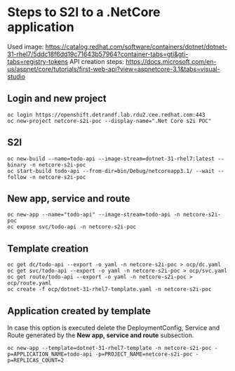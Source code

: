 # Steps to S2I to a .NetCore application

Used image: https://catalog.redhat.com/software/containers/dotnet/dotnet-31-rhel7/5ddc18f6dd19c71643b57964?container-tabs=gti&gti-tabs=registry-tokens
API creation steps: https://docs.microsoft.com/en-us/aspnet/core/tutorials/first-web-api?view=aspnetcore-3.1&tabs=visual-studio

## Login and new project
```
oc login https://openshift.detrandf.lab.rdu2.cee.redhat.com:443
oc new-project netcore-s2i-poc --display-name=".Net Core s2i POC"
```

## S2I
```
oc new-build --name=todo-api --image-stream=dotnet-31-rhel7:latest --binary -n netcore-s2i-poc
oc start-build todo-api --from-dir=bin/Debug/netcoreapp3.1/ --wait --follow -n netcore-s2i-poc
```

## New app, service and route
```
oc new-app --name="todo-api" --image-stream=todo-api -n netcore-s2i-poc
oc expose svc/todo-api -n netcore-s2i-poc
```

## Template creation
```
oc get dc/todo-api --export -o yaml -n netcore-s2i-poc > ocp/dc.yaml
oc get svc/todo-api --export -o yaml -n netcore-s2i-poc > ocp/svc.yaml
oc get route/todo-api --export -o yaml -n netcore-s2i-poc > ocp/route.yaml
oc create -f ocp/dotnet-31-rhel7-template.yaml -n netcore-s2i-poc
```

## Application created by template

In case this option is executed delete the DeploymentConfig, Service and Route generated by the __New app, service and route__ subsection.

```
oc new-app --template=dotnet-31-rhel7-template -n netcore-s2i-poc -p=APPLICATION_NAME=todo-api -p=PROJECT_NAME=netcore-s2i-poc -p=REPLICAS_COUNT=2
```